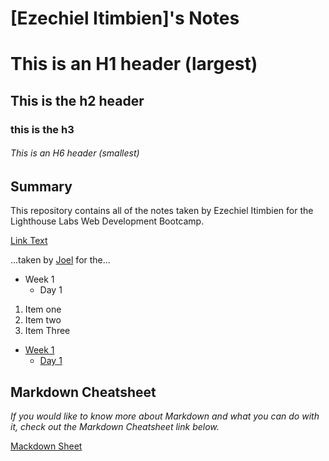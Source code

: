 # [Ezechiel Itimbien]'s Notes


# This is an H1 header (largest)

## This is the h2 header

### this is the h3

###### This is an H6 header (smallest)

## Summary 

This repository contains all of the notes taken by Ezechiel Itimbien for the Lighthouse Labs Web Development Bootcamp.

[Link Text](url)

...taken by [Joel](https://github.com/JoelCodes) for the...

* Week 1
  * Day 1

1. Item one
2. Item two
3. Item Three

* [Week 1](/week_1)
  * [Day 1](/week_1/day_1/)

## Markdown Cheatsheet

<p><i>If you would like to know more about Markdown and what you can do with it, check out the Markdown Cheatsheet link below.</i></p>

[Mackdown Sheet](https://github.com/adam-p/markdown-here/wiki/Markdown-Cheatsheet)